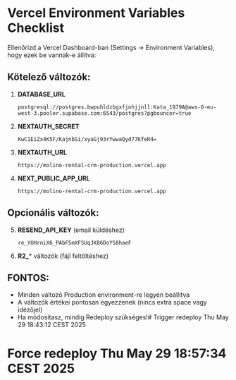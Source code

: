# Vercel Environment Variables Checklist

Ellenőrizd a Vercel Dashboard-ban (Settings → Environment Variables), hogy ezek be vannak-e állítva:

## Kötelező változók:

1. **DATABASE_URL**
   ```
   postgresql://postgres.bwpuhldzbgxfjohjjnll:Kata_1979A@aws-0-eu-west-3.pooler.supabase.com:6543/postgres?pgbouncer=true
   ```

2. **NEXTAUTH_SECRET**
   ```
   KwC1EiZx4K5F/KajnbSi/xyaGj93rYwwaQyd77KfeR4=
   ```

3. **NEXTAUTH_URL**
   ```
   https://molino-rental-crm-production.vercel.app
   ```

4. **NEXT_PUBLIC_APP_URL**
   ```
   https://molino-rental-crm-production.vercel.app
   ```

## Opcionális változók:

5. **RESEND_API_KEY** (email küldéshez)
   ```
   re_YUHrniX6_PAbF5mXFSUqJK86DoYS8haeF
   ```

6. **R2_*** változók (fájl feltöltéshez)

## FONTOS:
- Minden változó Production environment-re legyen beállítva
- A változók értékei pontosan egyezzenek (nincs extra space vagy idézőjel)
- Ha módosítasz, mindig Redeploy szükséges!# Trigger redeploy Thu May 29 18:43:12 CEST 2025
# Force redeploy Thu May 29 18:57:34 CEST 2025
